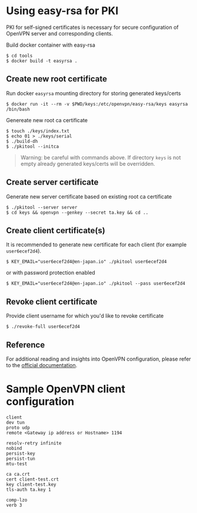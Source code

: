 # Using easy-rsa for PKI

PKI for self-signed certificates is necessary for secure
configuration of OpenVPN server and corresponding clients.

Build docker container with easy-rsa

```
$ cd tools
$ docker build -t easyrsa .
```

## Create new root certificate

Run docker `easyrsa` mounting directory for storing generated keys/certs

```
$ docker run -it --rm -v $PWD/keys:/etc/openvpn/easy-rsa/keys easyrsa /bin/bash
```

Genereate new root ca certificate

```
$ touch ./keys/index.txt
$ echo 01 > ./keys/serial
$ ./build-dh
$ ./pkitool --initca
```

> Warning: be careful with commands above. If directory `keys` is not empty
> already generated keys/certs will be overridden.

## Create server certificate

Generate new server certificate based on existing root ca certificate

```
$ ./pkitool --server server
$ cd keys && openvpn --genkey --secret ta.key && cd ..
```

## Create client certificate(s)

It is recommended to generate new certificate for each client (for example `user6ecef2d4`).

```
$ KEY_EMAIL="user6ecef2d4@en-japan.io" ./pkitool user6ecef2d4
```

or with password protection enabled

```
$ KEY_EMAIL="user6ecef2d4@en-japan.io" ./pkitool --pass user6ecef2d4
```

## Revoke client certificate

Provide client username for which you'd like to revoke certificate

```
$ ./revoke-full user6ecef2d4
```

## Reference

For additional reading and insights into OpenVPN configuration, 
please refer to the [official documentation](https://openvpn.net/index.php/open-source/documentation/howto.html).

# Sample OpenVPN client configuration

```
client
dev tun
proto udp
remote <Gateway ip address or Hostname> 1194

resolv-retry infinite
nobind
persist-key
persist-tun
mtu-test

ca ca.crt
cert client-test.crt
key client-test.key
tls-auth ta.key 1

comp-lzo
verb 3
```
